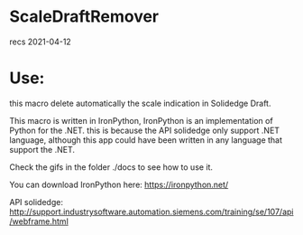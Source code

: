 # ScaleDraftRemover
recs 2021-04-12

Use:
=====
 this macro delete automatically the scale indication in Solidedge Draft.


This macro is written in IronPython, IronPython is an implementation of Python for the .NET.
this is because the API solidedge only support .NET language, although this app could have
been written in any language that support the .NET.

Check the gifs in the folder ./docs to see how to use it.

You can download IronPython here:
https://ironpython.net/

API solidedge:
http://support.industrysoftware.automation.siemens.com/training/se/107/api/webframe.html